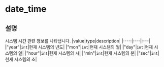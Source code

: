 ﻿# date_time

## 설명

시스템 시간 관련 정보를 나타냅니다.
|value|type|description|
|:---:|:---|:---|
|"year"|`int`|현재 시스템의 년도|
|"mon"|`int`|현재 시스템의 월|
|"day"|`int`|현재 시스템의 일|
|"hour"|`int`|현재 시스템의 시|
|"min"|`int`|현재 시스템의 분|
|"sec"|`int`|현재 시스템의 초|
